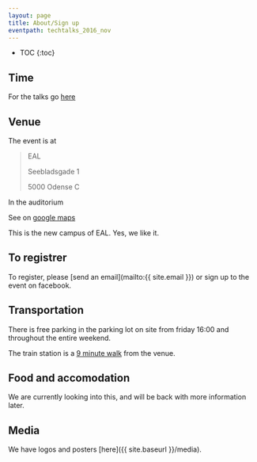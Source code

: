 ```yaml
---
layout: page
title: About/Sign up
eventpath: techtalks_2016_nov
---
```


* TOC
{:toc}

Time
------------

For the talks go [here](talks.html)


Venue
----------

The event is at

>  EAL
>
>  Seebladsgade 1
>
>  5000 Odense C

In the auditorium

See on [google maps](https://www.google.dk/maps/place/Seebladsgade+1,+5000+Odense/@55.403458,10.3771453,17z/data=!3m1!4b1!4m5!3m4!1s0x464cdffce26d61f5:0xb3c45d391e70236f!8m2!3d55.403458!4d10.379334)

This is the new campus of EAL. Yes, we like it.


To registrer
---------------

To register, please [send an email](mailto:{{ site.email }}) or sign up to the event on facebook.


Transportation
------------

There is free parking in the parking lot on site from friday 16:00 and throughout the entire weekend.

The train station is a [9 minute walk](https://www.google.dk/maps/dir/Odense+St.,+Odense/Seebladsgade+1,+5000+Odense/@55.4031864,10.3791838,16z/data=!3m1!4b1!4m14!4m13!1m5!1m1!1s0x464cdffe94c69193:0x55f5ab9b0f2af888!2m2!1d10.3871575!2d55.4012807!1m5!1m1!1s0x464cdffce26d61f5:0xb3c45d391e70236f!2m2!1d10.379334!2d55.403458!3e2) from the venue.



Food and accomodation
---------------------

We are currently looking into this, and will be back with more information later.


Media
---------

We have logos and posters [here]({{ site.baseurl }}/media).
